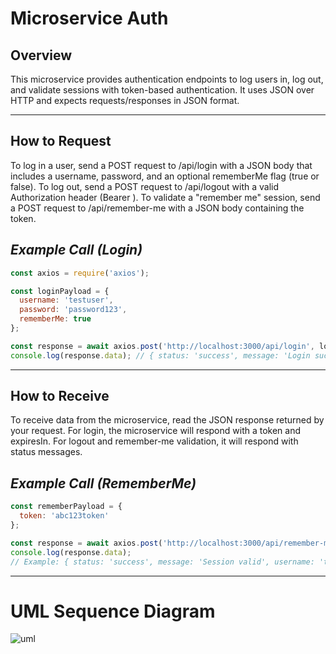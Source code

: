 # Microservice Auth

## Overview

This microservice provides authentication endpoints to log users in, log out, and validate sessions with token-based authentication. It uses JSON over HTTP and expects requests/responses in JSON format.

---

## How to Request
To log in a user, send a POST request to /api/login with a JSON body that includes a username, password, and an optional rememberMe flag (true or false).
To log out, send a POST request to /api/logout with a valid Authorization header (Bearer <token>).
To validate a "remember me" session, send a POST request to /api/remember-me with a JSON body containing the token.

***Example Call (Login)***
---
```js
const axios = require('axios');

const loginPayload = {
  username: 'testuser',
  password: 'password123',
  rememberMe: true
};

const response = await axios.post('http://localhost:3000/api/login', loginPayload);
console.log(response.data); // { status: 'success', message: 'Login successful', token, expiresIn }
```
---
## How to Receive
To receive data from the microservice, read the JSON response returned by your request. For login, the microservice will respond with a token and expiresIn. For logout and remember-me validation, it will respond with status messages.

***Example Call (RememberMe)***
---
```js
const rememberPayload = {
  token: 'abc123token'
};

const response = await axios.post('http://localhost:3000/api/remember-me', rememberPayload);
console.log(response.data); 
// Example: { status: 'success', message: 'Session valid', username: 'testuser', expiresIn: 604800000 }
```

---
# UML Sequence Diagram

![uml](https://github.com/user-attachments/assets/fb036c74-a8af-4b4f-b522-f925886a2b71)

